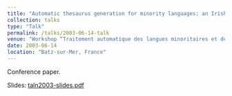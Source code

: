 ```yaml
---
title: "Automatic thesaurus generation for minority languages: an Irish example"
collection: talks
type: "Talk"
permalink: /talks/2003-06-14-talk
venue: "Workshop “Traitement automatique des langues minoritaires et des petites langues”, at TALN 2003"
date: 2003-06-14
location: "Batz-sur-Mer, France"
---
```


Conference paper.

Slides: [taln2003-slides.pdf](/files/taln2003-slides.pdf)
